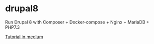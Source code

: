 # drupal8
Run Drupal 8 with Composer + Docker-compose + Nginx + MariaDB + PHP7.3 

[Tutorial in medium](https://medium.com/@didokun/run-drupal-8-with-composer-docker-compose-nginx-mariadb-php7-3-ca7d0cc71a99) 
